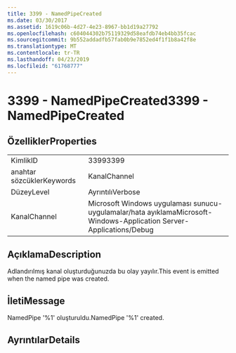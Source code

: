 ```yaml
---
title: 3399 - NamedPipeCreated
ms.date: 03/30/2017
ms.assetid: 1619c06b-4d27-4e23-8967-bb1d19a27792
ms.openlocfilehash: c604044302b75119329d58eafdb74eb4bb35fcac
ms.sourcegitcommit: 9b552addadfb57fab0b9e7852ed4f1f1b8a42f8e
ms.translationtype: MT
ms.contentlocale: tr-TR
ms.lasthandoff: 04/23/2019
ms.locfileid: "61768777"
---
```

# <a name="3399---namedpipecreated"></a><span data-ttu-id="f2523-102">3399 - NamedPipeCreated</span><span class="sxs-lookup"><span data-stu-id="f2523-102">3399 - NamedPipeCreated</span></span>
## <a name="properties"></a><span data-ttu-id="f2523-103">Özellikler</span><span class="sxs-lookup"><span data-stu-id="f2523-103">Properties</span></span>  
  
|||  
|-|-|  
|<span data-ttu-id="f2523-104">Kimlik</span><span class="sxs-lookup"><span data-stu-id="f2523-104">ID</span></span>|<span data-ttu-id="f2523-105">3399</span><span class="sxs-lookup"><span data-stu-id="f2523-105">3399</span></span>|  
|<span data-ttu-id="f2523-106">anahtar sözcükler</span><span class="sxs-lookup"><span data-stu-id="f2523-106">Keywords</span></span>|<span data-ttu-id="f2523-107">Kanal</span><span class="sxs-lookup"><span data-stu-id="f2523-107">Channel</span></span>|  
|<span data-ttu-id="f2523-108">Düzey</span><span class="sxs-lookup"><span data-stu-id="f2523-108">Level</span></span>|<span data-ttu-id="f2523-109">Ayrıntılı</span><span class="sxs-lookup"><span data-stu-id="f2523-109">Verbose</span></span>|  
|<span data-ttu-id="f2523-110">Kanal</span><span class="sxs-lookup"><span data-stu-id="f2523-110">Channel</span></span>|<span data-ttu-id="f2523-111">Microsoft Windows uygulaması sunucu-uygulamalar/hata ayıklama</span><span class="sxs-lookup"><span data-stu-id="f2523-111">Microsoft-Windows-Application Server-Applications/Debug</span></span>|  
  
## <a name="description"></a><span data-ttu-id="f2523-112">Açıklama</span><span class="sxs-lookup"><span data-stu-id="f2523-112">Description</span></span>  
 <span data-ttu-id="f2523-113">Adlandırılmış kanal oluşturduğunuzda bu olay yayılır.</span><span class="sxs-lookup"><span data-stu-id="f2523-113">This event is emitted when the named pipe was created.</span></span>  
  
## <a name="message"></a><span data-ttu-id="f2523-114">İleti</span><span class="sxs-lookup"><span data-stu-id="f2523-114">Message</span></span>  
 <span data-ttu-id="f2523-115">NamedPipe '%1' oluşturuldu.</span><span class="sxs-lookup"><span data-stu-id="f2523-115">NamedPipe '%1' created.</span></span>  
  
## <a name="details"></a><span data-ttu-id="f2523-116">Ayrıntılar</span><span class="sxs-lookup"><span data-stu-id="f2523-116">Details</span></span>
